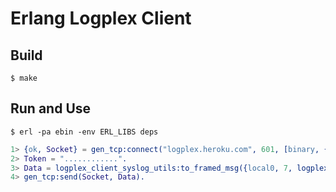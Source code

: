 Erlang Logplex Client
====================

Build
-----

```shell
$ make
```

Run and Use
---

```shell
$ erl -pa ebin -env ERL_LIBS deps
```

```erlang
1> {ok, Socket} = gen_tcp:connect("logplex.heroku.com", 601, [binary, {active, true}]).
2> Token = "............".
3> Data = logplex_client_syslog_utils:to_framed_msg({local0, 7, logplex_client_syslog_utils:datetime(now), "app", "web.1", "test"}, Token).
4> gen_tcp:send(Socket, Data).
```
